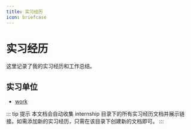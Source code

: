 ```yaml
---
title: 实习经历
icon: briefcase
---
```


# 实习经历

这里记录了我的实习经历和工作总结。

## 实习单位
- [work](./work/)

::: tip 提示
本文档会自动收集 internship 目录下的所有实习经历文档并展示链接。如需添加新的实习经历，只需在该目录下创建新的文档即可。
:::